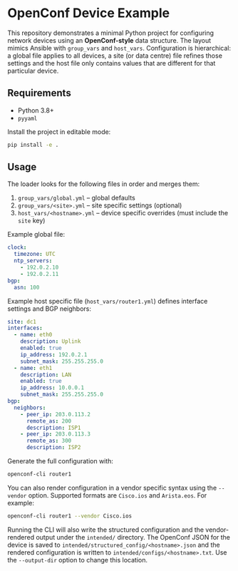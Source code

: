 # OpenConf Device Example

This repository demonstrates a minimal Python project for configuring
network devices using an **OpenConf-style** data structure.  The layout
mimics Ansible with `group_vars` and `host_vars`.  Configuration is
hierarchical: a global file applies to all devices, a site (or data centre)
file refines those settings and the host file only contains values that
are different for that particular device.

## Requirements

* Python 3.8+
* `pyyaml`

Install the project in editable mode:

```bash
pip install -e .
```

## Usage

The loader looks for the following files in order and merges them:

1. `group_vars/global.yml` – global defaults
2. `group_vars/<site>.yml` – site specific settings (optional)
3. `host_vars/<hostname>.yml` – device specific overrides (must include the `site` key)

Example global file:

```yaml
clock:
  timezone: UTC
  ntp_servers:
    - 192.0.2.10
    - 192.0.2.11
bgp:
  asn: 100
```


Example host specific file (`host_vars/router1.yml`) defines interface settings and BGP neighbors:

```yaml
site: dc1
interfaces:
  - name: eth0
    description: Uplink
    enabled: true
    ip_address: 192.0.2.1
    subnet_mask: 255.255.255.0
  - name: eth1
    description: LAN
    enabled: true
    ip_address: 10.0.0.1
    subnet_mask: 255.255.255.0
bgp:
  neighbors:
    - peer_ip: 203.0.113.2
      remote_as: 200
      description: ISP1
    - peer_ip: 203.0.113.3
      remote_as: 300
      description: ISP2
```

Generate the full configuration with:

```bash
openconf-cli router1
```

You can also render configuration in a vendor specific syntax using
the ``--vendor`` option.  Supported formats are ``Cisco.ios`` and
``Arista.eos``.  For example:

```bash
openconf-cli router1 --vendor Cisco.ios
```

Running the CLI will also write the structured configuration and the
vendor-rendered output under the `intended/` directory. The OpenConf JSON
for the device is saved to `intended/structured_config/<hostname>.json` and
the rendered configuration is written to `intended/configs/<hostname>.txt`.
Use the `--output-dir` option to change this location.

